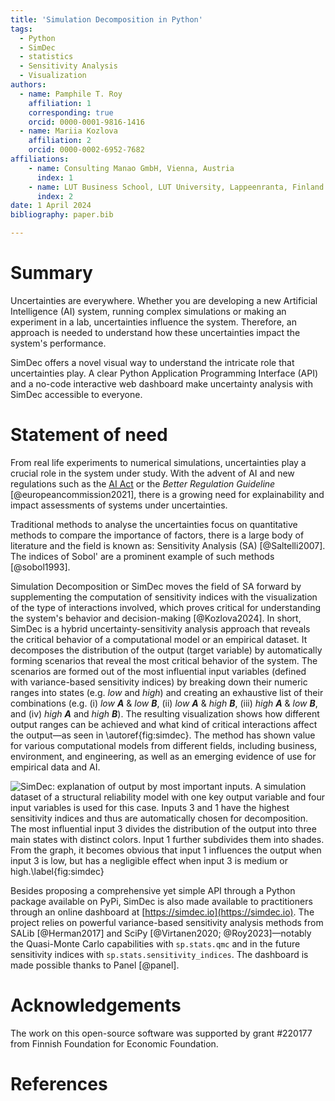 ```yaml
---
title: 'Simulation Decomposition in Python'
tags:
  - Python
  - SimDec
  - statistics
  - Sensitivity Analysis
  - Visualization
authors:
  - name: Pamphile T. Roy
    affiliation: 1
    corresponding: true
    orcid: 0000-0001-9816-1416
  - name: Mariia Kozlova
    affiliation: 2
    orcid: 0000-0002-6952-7682
affiliations:
    - name: Consulting Manao GmbH, Vienna, Austria
      index: 1
    - name: LUT Business School, LUT University, Lappeenranta, Finland
      index: 2
date: 1 April 2024
bibliography: paper.bib

---
```


# Summary

Uncertainties are everywhere. Whether you are developing a new Artificial Intelligence (AI) system,
running complex simulations or making an experiment in a lab, uncertainties
influence the system. Therefore, an approach is needed to understand how these uncertainties impact the system's performance.

SimDec offers a novel visual way to understand the intricate role that
uncertainties play. A clear Python Application Programming Interface (API) and a no-code interactive web
dashboard make uncertainty analysis with SimDec accessible to everyone.

# Statement of need

From real life experiments to numerical simulations, uncertainties play a
crucial role in the system under study. With the advent of AI
and new regulations such as the [AI Act](https://artificialintelligenceact.eu) or the
*Better Regulation Guideline* [@europeancommission2021], there is a growing need for explainability and
impact assessments of systems under uncertainties.

Traditional methods to analyse the uncertainties focus on quantitative methods
to compare the importance of factors, there is a large body of literature and
the field is known as: Sensitivity Analysis (SA) [@Saltelli2007]. The indices of Sobol' are a
prominent example of such methods [@sobol1993].

Simulation Decomposition or SimDec moves the field of SA forward by supplementing the computation of sensitivity indices with the visualization of the type of interactions involved, which proves critical for understanding the system's behavior and decision-making [@Kozlova2024].
In short, SimDec is a hybrid uncertainty-sensitivity analysis approach
that reveals the critical behavior of a computational model or an empirical
dataset. It decomposes the distribution of the output
(target variable) by automatically forming scenarios that reveal the most critical behavior of the system. The scenarios are formed out of the most influential input variables (defined with variance-based sensitivity indices) by breaking down their numeric ranges into states (e.g. _low_ and _high_) and creating an exhaustive list of their combinations (e.g. (i) _low_ _**A**_ & _low_ _**B**_, (ii) _low_ _**A**_ & _high_ _**B**_, (iii) _high_ **_A_** & _low_ **_B_**, and (iv) _high_ **_A_** and _high_ **_B_**). The resulting visualization shows how different
output ranges can be achieved and what kind of critical interactions affect
the output—as seen in \autoref{fig:simdec}. The method has shown value for
various computational models from different fields, including business,
environment, and engineering, as well as an emerging evidence of use for
empirical data and AI.

![SimDec: explanation of output by most important inputs. A simulation dataset of a structural reliability model with one key output variable and four input variables is used for this case. Inputs 3 and 1 have the highest sensitivity indices and thus are automatically chosen for decomposition. The most influential input 3 divides the distribution of the output into three main states with distinct colors. Input 1 further subdivides them into shades. From the graph, it becomes obvious that input 1 influences the output when input 3 is low, but has a negligible effect when input 3 is medium or high.\label{fig:simdec}](simdec_presentation.png)

Besides proposing a comprehensive yet simple API through a Python package
available on PyPi, SimDec is also made available
to practitioners through an online dashboard at [https://simdec.io](https://simdec.io). The project
relies on powerful variance-based sensitivity analysis methods from SALib [@Herman2017] and
SciPy [@Virtanen2020; @Roy2023]&mdash;notably the Quasi-Monte Carlo capabilities with
`sp.stats.qmc` and in the future sensitivity indices with `sp.stats.sensitivity_indices`.
The dashboard is made possible thanks to Panel [@panel].

# Acknowledgements

The work on this open-source software was supported by grant #220177 from
Finnish Foundation for Economic Foundation.

# References
